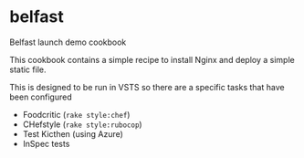 # belfast

Belfast launch demo cookbook

This cookbook contains a simple recipe to install Nginx and deploy a simple static file.

This is designed to be run in VSTS so there are a specific tasks that have been configured

 - Foodcritic (`rake style:chef`)
 - CHefstyle (`rake style:rubocop`)
 - Test Kicthen (using Azure)
 - InSpec tests

